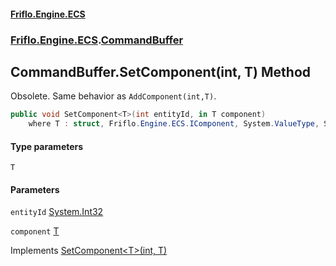 #### [Friflo.Engine.ECS](index.md 'index')
### [Friflo.Engine.ECS](Friflo.Engine.ECS.md 'Friflo.Engine.ECS').[CommandBuffer](CommandBuffer.md 'Friflo.Engine.ECS.CommandBuffer')

## CommandBuffer.SetComponent<T>(int, T) Method

Obsolete. Same behavior as `AddComponent(int,T)`.

```csharp
public void SetComponent<T>(int entityId, in T component)
    where T : struct, Friflo.Engine.ECS.IComponent, System.ValueType, System.ValueType;
```
#### Type parameters

<a name='Friflo.Engine.ECS.CommandBuffer.SetComponent_T_(int,T).T'></a>

`T`
#### Parameters

<a name='Friflo.Engine.ECS.CommandBuffer.SetComponent_T_(int,T).entityId'></a>

`entityId` [System.Int32](https://docs.microsoft.com/en-us/dotnet/api/System.Int32 'System.Int32')

<a name='Friflo.Engine.ECS.CommandBuffer.SetComponent_T_(int,T).component'></a>

`component` [T](CommandBuffer.SetComponent_T_(int,T).md#Friflo.Engine.ECS.CommandBuffer.SetComponent_T_(int,T).T 'Friflo.Engine.ECS.CommandBuffer.SetComponent<T>(int, T).T')

Implements [SetComponent&lt;T&gt;(int, T)](ICommandBuffer.SetComponent_T_(int,T).md 'Friflo.Engine.ECS.ICommandBuffer.SetComponent<T>(int, T)')